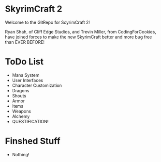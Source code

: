 SkyrimCraft 2
============

Welcome to the GitRepo for ScyrimCraft 2!

Ryan Shah, of Cliff Edge Studios, and Trevin Miller, from CodingForCookies, have joined forces to make the new SkyrimCraft better and more bug free than EVER BEFORE!

ToDo List
============
   - Mana System
   - User Interfaces
   - Character Customization
   - Dragons
   - Shouts
   - Armor
   - Items
   - Weapons
   - Alchemy
   - QUESTIFICATION!

Finshed Stuff
============
   - Nothing!
